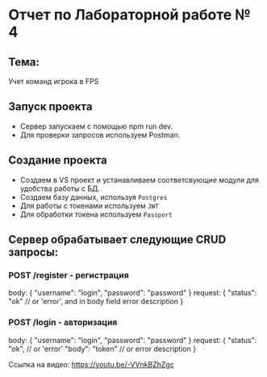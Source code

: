 # Отчет по Лабораторной работе № 4  

## Тема:  
Учет команд игрока в FPS

## Запуск проекта  
- Сервер запускаем с помощью npm run dev.  
- Для проверки запросов используем Postman. 

## Создание проекта  

- Создаем в VS проект и устанавливаем соответсвующие модули для удобства работы с БД.  
- Создаем базу данных, используя `Postgres`
- Для работы с токенами используем `JWT`
- Для обработки токена используем `Passport`

## Сервер обрабатывает следующие CRUD запросы: 

### POST /register - регистрация
body:
{
    "username": "login",
    "password": "password"
}
request:
{
    "status": "ok" // or 'error', and in body field error description
}

### POST /login - авторизация
body:
{
    "username": "login",
    "password": "password"
}
request:
{
    "status": "ok", // or 'error'
    "body": "token" // or error description
}

Ссылка на видео: https://youtu.be/-VVnkBZhZgc

